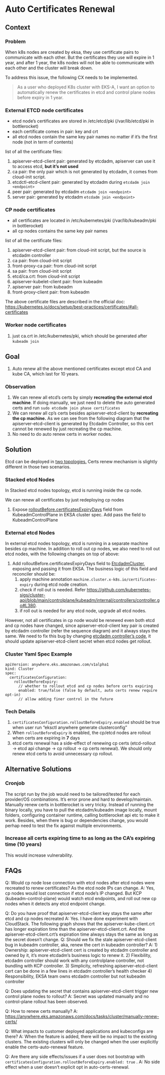 # Auto Certificates Renewal

## Context

### Problem

When k8s nodes are created by eksa, they use certificate pairs to communicate with each other. But the certificates they use will expire in 1 year, and after 1 year, the k8s nodes will not be able to communicate with each other and the cluster will break down.

To address this issue, the following CX needs to be implemented.


>As a user who deployed K8s cluster with EKS-A, I want an option to automatically renew the certificates in etcd and control plane nodes before expiry in 1 year.

### External ETCD node certificates

* etcd node’s certificates are stored in /etc/etcd/pki (/var/lib/etcd/pki in bottlerocket)
* each certificate comes in pair: key and crt
* all etcd nodes contain the same key pair names no matter if it’s the first node (not in term of contents)

list of all the certificate files:

1. apiserver-etcd-client pair: generated by etcdadm,  apiserver can use it to access etcd, **but it’s not used**
2. ca pair: the only pair which is not generated by etcdadm, it comes from cloud-init script.
3. etcdctl-etcd-client pair: generated by etcdadm during `etcdadm join <endpoint>`
4. peer pair: generated by etcdadm `etcdadm join <endpoint>`
5. server pair: generated by etcdadm `etcdadm join <endpoint>`

### CP node certificates

* all certificates are located in /etc/kubernetes/pki  (/var/lib/kubeadm/pki in bottlerocket)
* all cp nodes contains the same key pair names

list of all the certificate files:

1. apiserver-etcd-client pair: from cloud-init script, but the source is etcdadm controller 
2. ca pair: from cloud-init script
3. front-proxy-ca pair: from cloud-init script
4. sa pair: from cloud-init script
5. etcd/ca.crt: from cloud-init script
6. apiserver-kubelet-client pair: from kubeadm
7. apiserver pair: from kubeadm
8. front-proxy-client pair: from kubeadm

The above certificate files are described in the official doc: https://kubernetes.io/docs/setup/best-practices/certificates/#all-certificates

### Worker node certificates

1. just ca.crt in /etc/kubernetes/pki, which should be generated after `kubeadm join`

## Goal

1. Auto renew all the above mentioned certificates except etcd CA and kube CA, which last for 10 years.

### Observation

1. We can renew all etcd’s certs by simply **recreating the external etcd machine**. If doing manually, we just need to delete the auto generated certs and run `sudo etcdadm join phase certificates`
2. We can renew all cp’s certs besides apiserver-etcd-client by **recreating the cp machine.** As we can see from the following diagram that the apiserver-etcd-client is generated by Etcdadm Controller, so this cert cannot be renewed by just recreating the cp machine.
3. No need to do auto renew certs in worker nodes.

## Solution

Etcd can be deployed in [two topologies.](https://kubernetes.io/docs/setup/production-environment/tools/kubeadm/ha-topology/) Certs renew mechanism is slightly different in those two scenarios.

### Stacked etcd Nodes

In Stacked etcd nodes topology, etcd is running inside the cp node. 

We can renew all certificates by just redeploying cp nodes

1. Expose [rolloutBefore.certificatesExpiryDays](https://cluster-api.sigs.k8s.io/tasks/certs/auto-rotate-certificates-in-kcp.html) field from KubeadmControlPlane in EKSA cluster spec. Add pass the field to KubeadmControlPlane

### External etcd Nodes

In external etcd nodes topology, etcd is running in a separate machine besides cp machine. In addition to roll out cp nodes, we also need to roll out etcd nodes, with the following changes on top of above:

1. Add rolloutBefore.certificatesExpiryDays field to [EtcdadmCluster](https://github.com/aws/etcdadm-controller/blob/main/api/v1beta1/etcdadmcluster_types.go#L38), exposing and passing it from EKSA. The business logic of this field and reconciler should be:
    1. apply machine annotation `machine.cluster.x-k8s.io/certificates-expiry` during etcd node creation.
    2. check if roll out is needed. Refer https://github.com/kubernetes-sigs/cluster-api/blob/main/controlplane/kubeadm/internal/controllers/controller.go#L380.
    3. if roll out is needed for any etcd node, upgrade all etcd nodes.

However, not all certificates in cp node would be renewed even both etcd and cp nodes have changed, since apiserver-etcd-client key pair is created by etcdadm controller (refer the sequence diagram) and it always stays the same. We need to fix this bug by changing [etcdadm controller’s code](https://github.com/aws/etcdadm-controller/blob/main/controllers/certs.go#L81), it should update apiserver-etcd-client secret when etcd nodes get rollout. 

### Cluster Yaml Spec Example

```
apiVersion: anywhere.eks.amazonaws.com/v1alpha1
kind: Cluster
spec:
  certificatesConfiguration:
    rolloutBeforeExpiry: 
      // whether to rollout etcd and cp nodes before certs expiring
      enabled: true/false (false by default, auto certs renew require opt-in) 
      // allow adding finer control in the future
```

### Tech Details

1. `certificatesConfiguration.rolloutBeforeExpiry.enabled` should be true when user run “eksctl anywhere generate clusterconfig”
2. When `rolloutBeforeExpiry` is enabled, the cp/etcd nodes are rollout when certs are expiring in **7** days
3. etcd certs renewal has a side-effect of renewing cp certs (etcd-rollout → etcd api change → cp rollout → cp certs renewal). We should only renew etcd certs to avoid unnecessary cp rollout.

## Alternative Solutions

### Cronjob

The script run by the job would need to be tailored/tested for each provider/OS combinations. It’s error prone and hard to develop/maintain. Manually renew certs in bottlerocket is very tricky. Instead of running the binary locally, you have to pull the etcdadm/kubeadm image locally, mount folders, configuring container runtime, calling bottlerocket api etc to make it work. Besides, when there is bug or dependencies change, you would perhap need to test the fix against multiple environments.

### Increase all certs expiring time to as long as the CA’s expiring time (10 years)

This would increase vulnerability.

## FAQs

Q: Would cp node lose connection with etcd nodes after etcd nodes were recreated to renew certificates? As the etcd node IPs can change.
A: Yes, cp nodes would lost connection if etcd node’s IP changed. But KCP (kubeadm-control-plane) would watch etcd endpoints, and roll out new cp nodes when it detects any etcd endpoint change.

Q: Do you have proof that apiserver-etcd-client key stays the same after etcd and cp nodes recreated
A: Yes. I have done experiment with CloudStack. The following graph shows that the apiserver-kube-client.crt has longer expiration time than the apiserver-etcd-client.crt.  And the apiserver-etcd-client.crt’s expiration time always stays the same as long as the secret doesn’t change.
Q: Should we fix the stale apiserver-etcd-client bug in kubeadm controller, aka, renew the cert in kubeadm controller?
A: 1) Ownership: apiserver-etcd-client cert is created by etcdadm controller and owned by it, it’s more etcdadm’s business logic to renew it. 2) Flexibility, etcdadm controller should work with any controlplane controller, not bundling with KCP controller. 3) Simplicity, refreshing apiserver-etcd-client cert can be done in a few lines in etcdadm controller’s health checker 4) Responsibility, EKSA team owns etcdadm controller but not kubeadm controller

Q: Does updating the secret that contains apiserver-etcd-client trigger new control plane nodes to rollout?
A: Secret was updated manually and no control-plane rollout has been observed.

Q: How to renew certs manually?
A: https://anywhere.eks.amazonaws.com/docs/tasks/cluster/manually-renew-certs/

Q: What impacts to customer deployed applications and kubeconfigs are there?
A: When the feature is added, there will be no impact to the existing clusters. The existing clusters will only be changed when the user explicitly enable the certs-auto-renewal feature.

Q: Are there any side effects/issues if a user does not bootstrap with `certificatesConfiguration.rolloutBeforeExpiry.enabled: true` .
A: No side effect when a user doesn’t explicit opt in auto-certs-renewal.
